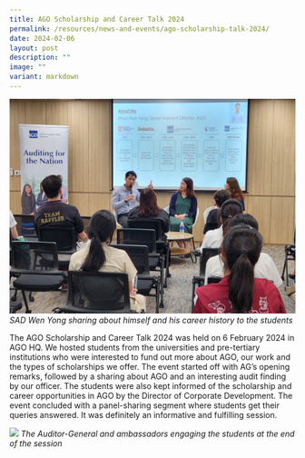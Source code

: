 ```yaml
---
title: AGO Scholarship and Career Talk 2024
permalink: /resources/news-and-events/ago-scholarship-talk-2024/
date: 2024-02-06
layout: post
description: ""
image: ""
variant: markdown
---
```

![](/images/News_Events_Photos/2024/Scholarship_Talk_2024.jpg)
*SAD Wen Yong sharing about himself and his career history to the students*

The AGO Scholarship and Career Talk 2024 was held on 6 February 2024 in AGO HQ. We hosted students from the universities and pre-tertiary institutions who were interested to fund out more about AGO, our work and the types of scholarships we offer. The event started off with AG’s opening remarks, followed by a sharing about AGO and an interesting audit finding by our officer. The students were also kept informed of the scholarship and career opportunities in AGO by the Director of Corporate Development. The event concluded with a panel-sharing segment where students get their queries answered. It was definitely an informative and fulfilling session.


![](/images/News_Events_Photos/2024/Scholarship_Talk_2024___2.jpg)
*The Auditor-General and ambassadors engaging the students at the end of the session*